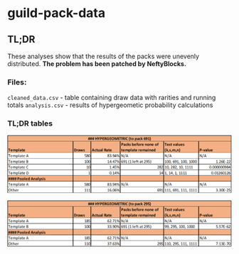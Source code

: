# guild-pack-data

## TL;DR 
These analyses show that the results of the packs were unevenly distributed. 
**The problem has been patched by NeftyBlocks.**

### Files:

`cleaned_data.csv` - table containing draw data with rarities and running totals
`analysis.csv` - results of hypergeometic probability calculations




### TL;DR tables

![Table1](img/table1.png)

![Table1](img/table2.png)
